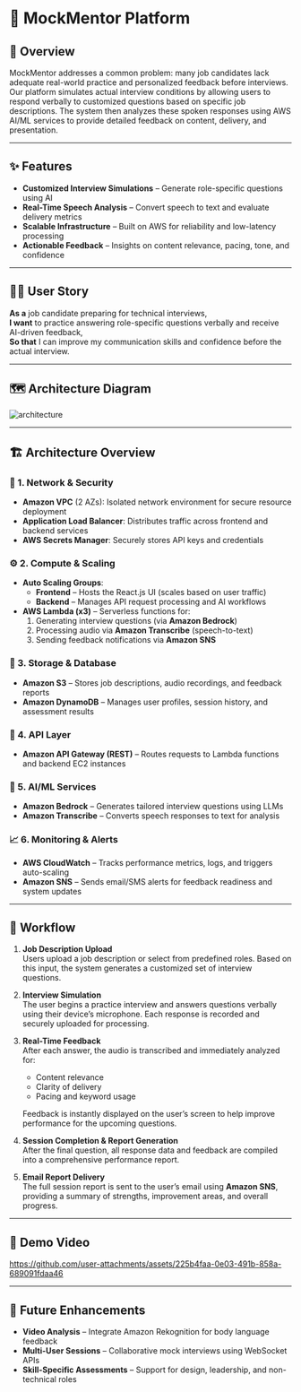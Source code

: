 
# 🎯 MockMentor Platform

## 🧠 Overview  
MockMentor addresses a common problem: many job candidates lack adequate real-world practice and personalized feedback before interviews. Our platform simulates actual interview conditions by allowing users to respond verbally to customized questions based on specific job descriptions. The system then analyzes these spoken responses using AWS AI/ML services to provide detailed feedback on content, delivery, and presentation.

---

## ✨ Features  
- **Customized Interview Simulations** – Generate role-specific questions using AI  
- **Real-Time Speech Analysis** – Convert speech to text and evaluate delivery metrics  
- **Scalable Infrastructure** – Built on AWS for reliability and low-latency processing  
- **Actionable Feedback** – Insights on content relevance, pacing, tone, and confidence  

---

## 🙋‍♂️ User Story  
**As a** job candidate preparing for technical interviews,  
**I want** to practice answering role-specific questions verbally and receive AI-driven feedback,  
**So that** I can improve my communication skills and confidence before the actual interview.  

---

## 🗺️ Architecture Diagram  
![architecture](https://github.com/user-attachments/assets/49b77925-0b73-4327-ae97-9d4befb57913)


---

## 🏗️ Architecture Overview

### 🔐 1. Network & Security  
- **Amazon VPC** (2 AZs): Isolated network environment for secure resource deployment  
- **Application Load Balancer**: Distributes traffic across frontend and backend services  
- **AWS Secrets Manager**: Securely stores API keys and credentials  

### ⚙️ 2. Compute & Scaling  
- **Auto Scaling Groups**:  
  - **Frontend** – Hosts the React.js UI (scales based on user traffic)  
  - **Backend** – Manages API request processing and AI workflows  
- **AWS Lambda (x3)** – Serverless functions for:  
  1. Generating interview questions (via **Amazon Bedrock**)  
  2. Processing audio via **Amazon Transcribe** (speech-to-text)  
  3. Sending feedback notifications via **Amazon SNS**  

### 💾 3. Storage & Database  
- **Amazon S3** – Stores job descriptions, audio recordings, and feedback reports  
- **Amazon DynamoDB** – Manages user profiles, session history, and assessment results  

### 🔗 4. API Layer  
- **Amazon API Gateway (REST)** – Routes requests to Lambda functions and backend EC2 instances  

### 🤖 5. AI/ML Services  
- **Amazon Bedrock** – Generates tailored interview questions using LLMs  
- **Amazon Transcribe** – Converts speech responses to text for analysis  

### 📈 6. Monitoring & Alerts  
- **AWS CloudWatch** – Tracks performance metrics, logs, and triggers auto-scaling  
- **Amazon SNS** – Sends email/SMS alerts for feedback readiness and system updates  

---

## 🔄 Workflow

1. **Job Description Upload**  
   Users upload a job description or select from predefined roles. Based on this input, the system generates a customized set of interview questions.

2. **Interview Simulation**  
   The user begins a practice interview and answers questions verbally using their device’s microphone. Each response is recorded and securely uploaded for processing.

3. **Real-Time Feedback**  
   After each answer, the audio is transcribed and immediately analyzed for:  
   - Content relevance  
   - Clarity of delivery  
   - Pacing and keyword usage  

   Feedback is instantly displayed on the user’s screen to help improve performance for the upcoming questions.

4. **Session Completion & Report Generation**  
   After the final question, all response data and feedback are compiled into a comprehensive performance report.

5. **Email Report Delivery**  
   The full session report is sent to the user’s email using **Amazon SNS**, providing a summary of strengths, improvement areas, and overall progress.

---
## 🎥 Demo Video

https://github.com/user-attachments/assets/225b4faa-0e03-491b-858a-689091fdaa46

---
## 🚀 Future Enhancements  
- **Video Analysis** – Integrate Amazon Rekognition for body language feedback  
- **Multi-User Sessions** – Collaborative mock interviews using WebSocket APIs  
- **Skill-Specific Assessments** – Support for design, leadership, and non-technical roles  
